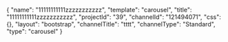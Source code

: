 {
    "name": "11111111111zzzzzzzzzzz",
    "template": "carousel",
    "title": "11111111111zzzzzzzzzzz",
    "projectId": "39",
    "channelId": "121494071",
    "css": {},
    "layout": "bootstrap",
    "channelTitle": "tttt",
    "channelType": "Standard",
    "type": "carousel"
}